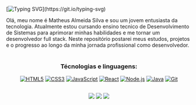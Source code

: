 [![Typing SVG](https://readme-typing-svg.herokuapp.com?font=Roboto&weight=500&size=30&duration=3000&pause=1000&color=2A6FF7&center=true&vCenter=true&width=1200&height=100&lines=Ol%C3%A1%2Csou+Matheus+e+sejam+bem+vindos!)](https://git.io/typing-svg)




Olá, meu nome é Matheus Almeida Silva e sou um jovem entusiasta da tecnologia. Atualmente estou cursando ensino tecnico de Desenvolvimento de Sistemas para aprimorar minhas habilidades e me tornar um desenvolvedor full stack. Neste repositório postarei meus estudos, projetos e o progresso ao longo da minha jornada profissional como desenvolvedor. </br> </br>


<div  align="center"> 
  
### Técnologias e linguagens:

  
[![HTML5](https://img.icons8.com/color/48/000000/html-5.png "HTML5")](#)
[![CSS3](https://img.icons8.com/color/48/000000/css3.png "CSS3")](#)
[![JavaScript](https://img.icons8.com/color/48/000000/javascript.png "JavaScript")](#)
[![React](https://img.icons8.com/color/48/000000/react-native.png "React.js")](#)
[![Node.js](https://img.icons8.com/color/48/000000/nodejs.png "Node.js")](#)
[![Java](https://img.icons8.com/color/48/000000/java-coffee-cup-logo.png "JAVA")](#)
[![Git](https://img.icons8.com/color/48/000000/git.png "Git")](#)







</div>

  ##
 
<div  align="center"> 
<a href="https://www.linkedin.com/in/matheus-silva-43412a249/" target="_blank"><img src="https://img.shields.io/badge/-LinkedIn-%230077B5?style=for-the-badge&logo=linkedin&logoColor=white" target="_blank"></a>
<a href="https://wa.me/5511958412229" target="_blank"><img src="https://img.shields.io/badge/WhatsApp-25D366?style=for-the-badge&logo=whatsapp&logoColor=white" target="_blank"></a>
<a href="mailto:mate.almeidasilva@gmail.com" target="_blank"><img src="https://img.shields.io/badge/-Gmail-%23333?style=for-the-badge&logo=gmail&logoColor=white" target="_blank"></a>



</div>
